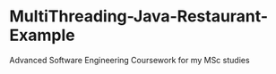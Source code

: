 # MultiThreading-Java-Restaurant-Example
Advanced Software Engineering Coursework for my MSc studies
